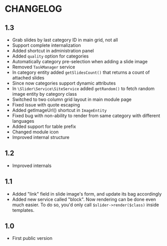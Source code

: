 CHANGELOG
=========

1.3
---

 * Grab slides by last category ID in main grid, not all
 * Support complete internalization
 * Added shortcut in administration panel
 * Added `quality` option for categories
 * Automatically category pre-selection when adding a slide image
 * Removed `TaskManager` service
 * In category entity added `getSlidesCount()` that returns a count of attached slides
 * Since now categories support dynamic attributes
 * In `\Slider\Service\SiteService` added `getRandom()` to fetch random image entity by category class
 * Switched to two column grid layout in main module page
 * Fixed issue with quote escaping
 * Added getImageUrl() shortcut in `ImageEntity`
 * Fixed bug with non-ability to render from same category with different languages
 * Added support for table prefix
 * Changed module icon
 * Improved internal structure

1.2
---

 * Improved internals

1.1
---

 * Added "link" field in slide image's form, and update its bag accordingly
 * Added new service called "block". Now rendering can be done even much easier. 
   To do so, you'd only call `$slider->render($class)` inside templates.

1.0
---

 * First public version